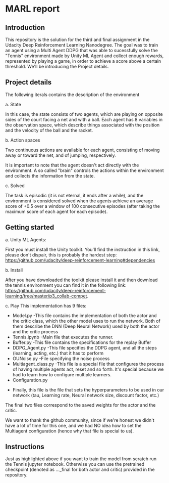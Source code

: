 # MARL report



## Introduction

This repository is the solution for the third and final assignment in the Udacity Deep Reinforcement Learning Nanodegree. The goal was to train an agent using a Multi Agent DDPG that was able to sucessfully solve the "Tennis" environment made by Unity ML Agent and collect enough rewards, represented by playing a game, in order to achieve a score above a certain threshold. We'll be introducing the Project details.

## Project details

The following iterals contains the description of the environment

a. State

In this case, the state consists of two agents, which are playing on opposite sides of the court facing a net and with a ball. Each agent has 8 variables in the observation space, which describe things associated with the position and the velocity of the ball and the racket.

b. Action spaces

Two continuous actions are available for each agent, consisting of moving away or toward the net, and of jumping, respectively. 

It is important to note that the agent doesn't act directly with the environment. A so called "brain" controls the actions within the environment and collects the information from the state.

c. Solved 

The task is episodic (it is not eternal, it ends after a while), and the environment is considered solved when the agents achieve an average score of +0.5 over a window of 100 consecutive episodes (after taking the maximum score of each agent for each episode). 


## Getting started

a. Unity ML Agents:

First you must install the Unity toolkit. You'll find the instruction in this link, please don't dispair, this is probably the hardest step: <href>https://github.com/udacity/deep-reinforcement-learning#dependencies
	
b. Install
	
After you have downloaded the toolkit please install it and then download the tennis environment you can find it in the following link: <href>https://github.com/udacity/deep-reinforcement-learning/tree/master/p3_collab-compet.
	
c. Play
This implementation has 9 files:

* Model.py
-This file contains the implementation of both the actor and the critic class, which the other model uses to run the network. Both of them describe the DNN (Deep Neural Network) used by both the actor and the critic process
* Tennis.ipynb
-Main file that executes the runner.
* Buffer.py
-This file contains the specifications for the replay Buffer
* DDPG_Agent.py
-This file specifies the DDPG agent, and all the steps (learning, acting, etc.) that it has to perform
* OUNoise.py
-File specifying the noise process
* Multiagent_class.py
-This file is a special file that configures the process of having multiple agents act, reset and so forth. It's special because we had to learn how to configure multiple learners.
* Configuration.py
- Finally, this file is the file that sets the hyperparameters to be used in our network (tau, Learning rate, Neural network size, discount factor, etc.)

The final two files correspond to the saved weights for the actor and the critic.

We want to thank the github community, since if we're honest we didn't have a lot of time for this one, and we had NO idea how to set the Multiagent configuration (hence why that file is special to us).

## Instructions

Just as highlighted above if you want to train the model from scratch run the Tennis jupyter notebook. Otherwise you can use the pretrained checkpoint (denoted as ..._final for both actor and critic) provided in the repository. 
